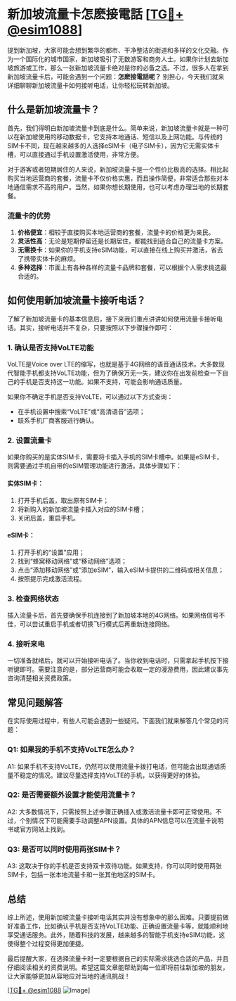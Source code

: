# 新加坡流量卡怎麽接電話 [[TG💪+ @esim1088](https://t.me/s/esim1088)]

提到新加坡，大家可能会想到繁华的都市、干净整洁的街道和多样的文化交融。作为一个国际化的城市国家，新加坡吸引了无数游客和商务人士。如果你计划去新加坡旅游或工作，那么一张新加坡流量卡绝对是你的必备之选。不过，很多人在拿到新加坡流量卡后，可能会遇到一个问题：**怎麽接電話呢？** 别担心，今天我们就来详细聊聊新加坡流量卡如何接听电话，让你轻松玩转新加坡。

## 什么是新加坡流量卡？

首先，我们得明白新加坡流量卡到底是什么。简单来说，新加坡流量卡就是一种可以在新加坡使用的移动数据卡，它支持本地通话、短信以及上网功能。与传统的SIM卡不同，现在越来越多的人选择eSIM卡（电子SIM卡），因为它无需实体卡槽，可以直接通过手机设置激活使用，非常方便。

对于游客或者短期居住的人来说，新加坡流量卡是一个性价比极高的选择。相比起购买当地运营商的套餐，流量卡不仅价格实惠，而且操作简便，非常适合那些对本地通信需求不高的用户。当然，如果你想长期使用，也可以考虑办理当地的长期套餐。

### 流量卡的优势

1. **价格便宜**：相较于直接购买本地运营商的套餐，流量卡的价格更为亲民。
2. **灵活性高**：无论是短期停留还是长期居住，都能找到适合自己的流量卡方案。
3. **无需换卡**：如果你的手机支持eSIM功能，可以直接在线上购买并激活，省去了携带实体卡的麻烦。
4. **多种选择**：市面上有各种各样的流量卡品牌和套餐，可以根据个人需求挑选最合适的。

## 如何使用新加坡流量卡接听电话？

了解了新加坡流量卡的基本信息后，接下来我们重点讲讲如何使用流量卡接听电话。其实，接听电话并不复杂，只要按照以下步骤操作即可：

### 1. 确认是否支持VoLTE功能

VoLTE是Voice over LTE的缩写，也就是基于4G网络的语音通话技术。大多数现代智能手机都支持VoLTE功能，但为了确保万无一失，建议你在出发前检查一下自己的手机是否支持这一功能。如果不支持，可能会影响通话质量。

如果你不确定手机是否支持VoLTE，可以通过以下方式查询：
- 在手机设置中搜索“VoLTE”或“高清语音”选项；
- 联系手机厂商客服进行确认。

### 2. 设置流量卡

如果你购买的是实体SIM卡，需要将卡插入手机的SIM卡槽中。如果是eSIM卡，则需要通过手机自带的eSIM管理功能进行激活。具体步骤如下：

#### 实体SIM卡：
1. 打开手机后盖，取出原有SIM卡；
2. 将新购入的新加坡流量卡插入对应的SIM卡槽；
3. 关闭后盖，重启手机。

#### eSIM卡：
1. 打开手机的“设置”应用；
2. 找到“蜂窝移动网络”或“移动网络”选项；
3. 点击“添加移动网络”或“添加eSIM”，输入eSIM卡提供的二维码或相关信息；
4. 按照提示完成激活流程。

### 3. 检查网络状态

插入流量卡后，首先要确保手机连接到了新加坡本地的4G网络。如果网络信号不佳，可以尝试重启手机或者切换飞行模式后再重新连接网络。

### 4. 接听来电

一切准备就绪后，就可以开始接听电话了。当你收到电话时，只需拿起手机按下接听键即可。需要注意的是，部分运营商可能会收取一定的漫游费用，因此建议事先咨询清楚相关资费政策。

## 常见问题解答

在实际使用过程中，有些人可能会遇到一些疑问。下面我们就来解答几个常见的问题：

### Q1: 如果我的手机不支持VoLTE怎么办？
A1: 如果手机不支持VoLTE，仍然可以使用流量卡拨打电话，但可能会出现通话质量不稳定的情况。建议尽量选择支持VoLTE的手机，以获得更好的体验。

### Q2: 是否需要额外设置才能使用流量卡？
A2: 大多数情况下，只需按照上述步骤正确插入或激活流量卡即可正常使用。不过，个别情况下可能需要手动调整APN设置。具体的APN信息可以在流量卡说明书或官方网站上找到。

### Q3: 是否可以同时使用两张SIM卡？
A3: 这取决于你的手机是否支持双卡双待功能。如果支持，你可以同时使用两张SIM卡，包括一张本地流量卡和一张其他地区的SIM卡。

## 总结

综上所述，使用新加坡流量卡接听电话其实并没有想象中的那么困难。只要提前做好准备工作，比如确认手机是否支持VoLTE功能、正确设置流量卡等，就能顺利地享受通话服务。此外，随着科技的发展，越来越多的智能手机支持eSIM功能，这使得整个过程变得更加便捷。

最后提醒大家，在选择流量卡时一定要根据自己的实际需求挑选合适的产品，并且仔细阅读相关的资费说明。希望这篇文章能帮助到每一位即将前往新加坡的朋友，让大家能够更加从容地应对当地的通讯挑战！

[[TG💪+ @esim1088](https://t.me/s/esim1088) ![Image](https://i.postimg.cc/4NQfJmqS/Snipaste-2025-05-13-00-14-12.png)]